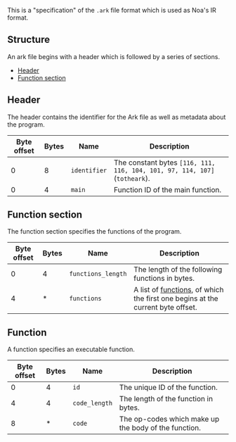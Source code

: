 This is a "specification" of the `.ark` file format which is used as Noa's IR format.

## Structure

An ark file begins with a header which is followed by a series of sections.

- [Header](#header)
- [Function section](#function-section)

## Header

The header contains the identifier for the Ark file as well as metadata about the program.

| Byte offset | Bytes | Name | Description |
|-------------|-------|------|-------------|
| 0 | 8 | `identifier` | The constant bytes `[116, 111, 116, 104, 101, 97, 114, 107]` (`totheark`). |
| 0 | 4 | `main` | Function ID of the main function. |

## Function section

The function section specifies the functions of the program.

| Byte offset | Bytes | Name | Description |
|-------------|-------|------|-------------|
| 0 | 4 | `functions_length` | The length of the following functions in bytes. |
| 4 | * | `functions` | A list of [functions](#function), of which the first one begins at the current byte offset. |

## Function

A function specifies an executable function.

| Byte offset | Bytes | Name | Description |
|-------------|-------|------|-------------|
| 0 | 4 | `id` | The unique ID of the function. |
| 4 | 4 | `code_length` | The length of the function in bytes. |
| 8 | * | `code` | The op-codes which make up the body of the function. |
